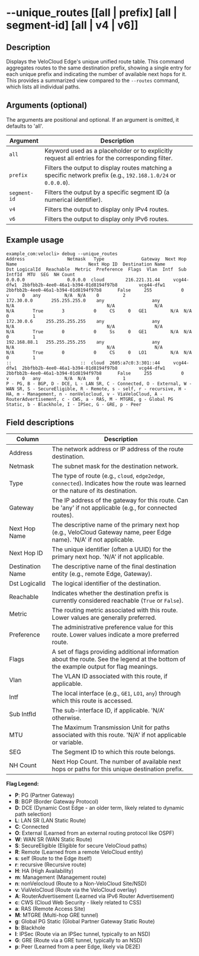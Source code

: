 #	--unique_routes [[all | prefix] [all | segment-id] [all | v4 | v6]]

##	Description
Displays the VeloCloud Edge's unique unified route table. This command aggregates routes to the same destination prefix, showing a single entry for each unique prefix and indicating the number of available next hops for it. This provides a summarized view compared to the `--routes` command, which lists all individual paths.

##  Arguments (optional)
The arguments are positional and optional. If an argument is omitted, it defaults to 'all'.

| Argument     | Description                                                                                                |
|--------------|------------------------------------------------------------------------------------------------------------|
| `all`        | Keyword used as a placeholder or to explicitly request all entries for the corresponding filter.           |
| `prefix`     | Filters the output to display routes matching a specific network prefix (e.g., `192.168.1.0/24` or `0.0.0.0`). |
| `segment-id` | Filters the output by a specific segment ID (a numerical identifier).                                      |
| `v4`         | Filters the output to display only IPv4 routes.                                                            |
| `v6`         | Filters the output to display only IPv6 routes.                                                            |

##  Example usage
```
example_com:velocli> debug --unique_routes
Address                Netmask   Type              Gateway  Next Hop Name                           Next Hop ID  Destination Name                         Dst LogicalId  Reachable  Metric  Preference  Flags  Vlan  Intf  Sub IntfId  MTU  SEG  NH Count
0.0.0.0                0.0.0.0  cloud        216.221.31.44     vcg44-dfw1  2bbfbb2b-4ee0-46a1-b394-01d8194f97b8        vcg44-dfw1  2bbfbb2b-4ee0-46a1-b394-01d8194f97b8      False     255           0      v     0   any         N/A  N/A    0         2
172.30.0.0       255.255.255.0    any                  any            N/A                                   N/A               N/A                                   N/A       True       3           0     CS     0   GE1         N/A  N/A    0         1
172.30.0.6     255.255.255.255    any                  any            N/A                                   N/A               N/A                                   N/A       True       0           0     Ss     0   GE1         N/A  N/A    0         1
192.168.88.1   255.255.255.255    any                  any            N/A                                   N/A               N/A                                   N/A       True       0           0     CS     0   LO1         N/A  N/A    0         1
::                          ::  cloud  2605:a7c0:3:301::44     vcg44-dfw1  2bbfbb2b-4ee0-46a1-b394-01d8194f97b8        vcg44-dfw1  2bbfbb2b-4ee0-46a1-b394-01d8194f97b8      False     255           0      v     0   any         N/A  N/A    0         1
P - PG, B - BGP, D - DCE, L - LAN SR, C - Connected, O - External, W - WAN SR, S - SecureEligible, R - Remote, s - self, r - recursive, H - HA, m - Management, n - nonVelocloud, v - ViaVeloCloud, A - RouterAdvertisement, c - CWS, a - RAS, M - MTGRE, g - Global PG Static, b - Blackhole, I - IPSec, G - GRE, p - Peer
```

##  Field descriptions
| Column             | Description                                                                                                                               |
|--------------------|-------------------------------------------------------------------------------------------------------------------------------------------|
| Address            | The network address or IP address of the route destination.                                                                               |
| Netmask            | The subnet mask for the destination network.                                                                                              |
| Type               | The type of route (e.g., `cloud`, `edge2edge`, `connected`). Indicates how the route was learned or the nature of its destination.        |
| Gateway            | The IP address of the gateway for this route. Can be 'any' if not applicable (e.g., for connected routes).                                |
| Next Hop Name      | The descriptive name of the primary next hop (e.g., VeloCloud Gateway name, peer Edge name). 'N/A' if not applicable.                     |
| Next Hop ID        | The unique identifier (often a UUID) for the primary next hop. 'N/A' if not applicable.                                                   |
| Destination Name   | The descriptive name of the final destination entity (e.g., remote Edge, Gateway).                                                        |
| Dst LogicalId      | The logical identifier of the destination.                                                                                                |
| Reachable          | Indicates whether the destination prefix is currently considered reachable (`True` or `False`).                                           |
| Metric             | The routing metric associated with this route. Lower values are generally preferred.                                                      |
| Preference         | The administrative preference value for this route. Lower values indicate a more preferred route.                                         |
| Flags              | A set of flags providing additional information about the route. See the legend at the bottom of the example output for flag meanings.    |
| Vlan               | The VLAN ID associated with this route, if applicable.                                                                                    |
| Intf               | The local interface (e.g., `GE1`, `LO1`, `any`) through which this route is accessed.                                                     |
| Sub IntfId         | The sub-interface ID, if applicable. 'N/A' otherwise.                                                                                     |
| MTU                | The Maximum Transmission Unit for paths associated with this route. 'N/A' if not applicable or variable.                                  |
| SEG                | The Segment ID to which this route belongs.                                                                                               |
| NH Count           | Next Hop Count. The number of available next hops or paths for this unique destination prefix.                                            |

**Flag Legend:**
*   **P**: PG (Partner Gateway)
*   **B**: BGP (Border Gateway Protocol)
*   **D**: DCE (Dynamic Cost Edge - an older term, likely related to dynamic path selection)
*   **L**: LAN SR (LAN Static Route)
*   **C**: Connected
*   **O**: External (Learned from an external routing protocol like OSPF)
*   **W**: WAN SR (WAN Static Route)
*   **S**: SecureEligible (Eligible for secure VeloCloud paths)
*   **R**: Remote (Learned from a remote VeloCloud entity)
*   **s**: self (Route to the Edge itself)
*   **r**: recursive (Recursive route)
*   **H**: HA (High Availability)
*   **m**: Management (Management route)
*   **n**: nonVelocloud (Route to a Non-VeloCloud Site/NSD)
*   **v**: ViaVeloCloud (Route via the VeloCloud overlay)
*   **A**: RouterAdvertisement (Learned via IPv6 Router Advertisement)
*   **c**: CWS (Cloud Web Security - likely related to CSS)
*   **a**: RAS (Remote Access Site)
*   **M**: MTGRE (Multi-hop GRE tunnel)
*   **g**: Global PG Static (Global Partner Gateway Static Route)
*   **b**: Blackhole
*   **I**: IPSec (Route via an IPSec tunnel, typically to an NSD)
*   **G**: GRE (Route via a GRE tunnel, typically to an NSD)
*   **p**: Peer (Learned from a peer Edge, likely via DE2E)